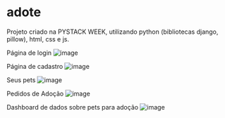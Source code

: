 # adote

Projeto criado na PYSTACK WEEK, utilizando python (bibliotecas django, pillow), html, css e js.

Página de login
![image](https://user-images.githubusercontent.com/110608654/212491397-2972b2c3-9cff-4f6f-aa1e-9526409bc3e9.png)

Página de cadastro
![image](https://user-images.githubusercontent.com/110608654/212491409-aff7cd5f-f661-4111-8ff9-9606ea145cdc.png)

Seus pets
![image](https://user-images.githubusercontent.com/110608654/212491469-a9e29801-1c0f-48ac-8e95-2a1d7370440f.png)

Pedidos de Adoção
![image](https://user-images.githubusercontent.com/110608654/212491309-20b15816-24dc-419e-a168-ea20873856b4.png)

Dashboard de dados sobre pets para adoção
![image](https://user-images.githubusercontent.com/110608654/212492332-c9875de9-1956-4a3c-8648-c2ffe37f84e1.png)
